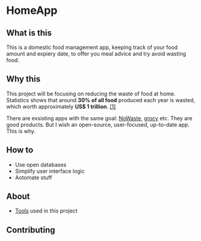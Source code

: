 # HomeApp

## What is this

This is a domestic food management app, keeping track of your food amount
and expiery date, to offer you meal advice and try avoid wasting food.

## Why this

This project will be focusing on reducing the waste of food at home.
Statistics shows that around **30% of all food** produced each year is wasted,
which worth approximately **US$ 1 trillion**.
[[1]](https://www.wfp.org/stories/5-facts-about-food-waste-and-hunger)

There are exsisting apps with the same goal:
 [NoWaste](https://www.nowasteapp.com),
 [grocy](https://github.com/grocy/grocy) etc.
 They are good products. But I wish an open-source, user-focused,
  up-to-date app. This is why.

## How to

- Use open databases
- Simplify user interface logic
- Aotomate stuff

## About

- [Tools](about/tools.md) used in this project

## Contributing

